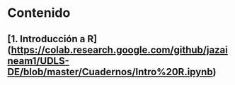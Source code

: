 # Contenido

## [1. Introducción a R] (https://colab.research.google.com/github/jazaineam1/UDLS-DE/blob/master/Cuadernos/Intro%20R.ipynb)
